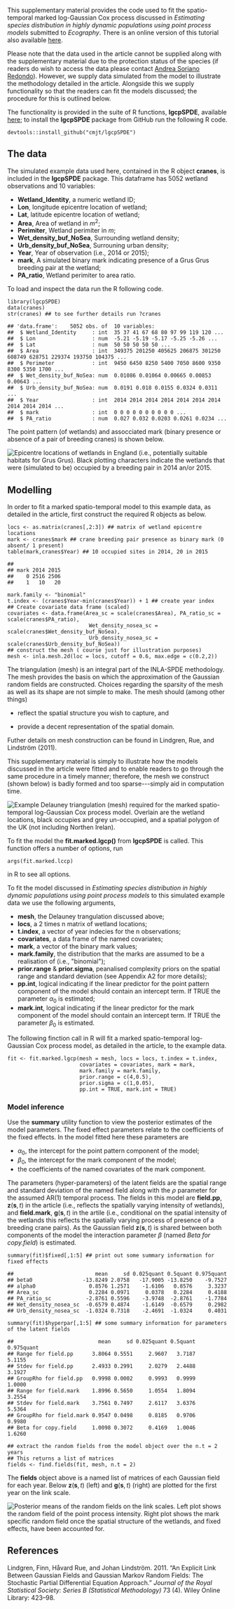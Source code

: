 



This supplementary material provides the code used to fit the
spatio-temporal marked log-Gaussian Cox process discussed in *Estimating
species distribution in highly dynamic populations using point process
models* submitted to *Ecography*. There is an online version of this
tutorial also available
[here](https://github.com/cmjt/examples/blob/master/species_distribution.md).

Please note that the data used in the article cannot be supplied along
with the supplementary material due to the protection status of the
species (if readers do wish to access the data please contact [Andrea
Soriano Redondo](A.Soriano-Redondo@exeter.ac.uk)). However, we supply
data simulated from the model to illustrate the methodology detailed in
the article. Alongside this we supply functionality so that the readers
can fit the models discussed; the procedure for this is outlined below.

The functionality is provided in the suite of R functions, **lgcpSPDE**,
available [here](https://github.com/cmjt/lgcpSPDE); to install the
**lgcpSPDE** package from GitHub run the following R code.

    devtools::install_github("cmjt/lgcpSPDE") 

The data
--------

The simulated example data used here, contained in the R object
**cranes**, is included in the **lgcpSPDE** package. This dataframe has
5052 wetland observations and 10 variables:

-   **Wetland\_Identity**, a numeric wetland ID;
-   **Lon**, longitude epicentre location of wetland;
-   **Lat**, latitude epicentre location of wetland;
-   **Area**, Area of wetland in *m*<sup>2</sup>;
-   **Perimiter**, Wetland perimiter in *m*;
-   **Wet\_density\_buf\_NoSea**, Surrounding wetland density;
-   **Urb\_density\_buf\_NoSea**, Surrouning urban density;
-   **Year**, Year of observation (i.e., 2014 or 2015);
-   **mark**, A simulated binary mark indicating presence of a Grus Grus
    breeding pair at the wetland;
-   **PA\_ratio**, Wetland perimiter to area ratio.

To load and inspect the data run the R following code.

    library(lgcpSPDE)
    data(cranes)
    str(cranes) ## to see further details run ?cranes

    ## 'data.frame':    5052 obs. of  10 variables:
    ##  $ Wetland_Identity     : int  35 37 41 67 68 80 97 99 119 120 ...
    ##  $ Lon                  : num  -5.21 -5.19 -5.17 -5.25 -5.26 ...
    ##  $ Lat                  : num  50 50 50 50 50 ...
    ##  $ Area                 : int  349375 201250 405625 206875 301250 608749 628751 229374 193750 104375 ...
    ##  $ Perimeter            : int  9450 6450 8250 5400 7050 8600 9350 8300 5350 1700 ...
    ##  $ Wet_density_buf_NoSea: num  0.01086 0.01064 0.00665 0.00853 0.00643 ...
    ##  $ Urb_density_buf_NoSea: num  0.0191 0.018 0.0155 0.0324 0.0311 ...
    ##  $ Year                 : int  2014 2014 2014 2014 2014 2014 2014 2014 2014 2014 ...
    ##  $ mark                 : int  0 0 0 0 0 0 0 0 0 0 ...
    ##  $ PA_ratio             : num  0.027 0.032 0.0203 0.0261 0.0234 ...

The point pattern (of wetlands) and assocciated mark (binary presence or
absence of a pair of breeding cranes) is shown below.

![Epicentre locations of wetlands in England (i.e., potentially suitable
habitats for Grus Grus). Black plotting characters indicate the wetlands
that were (simulated to be) occupied by a breeding pair in 2014 an/or
2015.](species_distribution_files/figure-markdown_strict/plot-1.png)

Modelling
---------

In order to fit a marked spatio-temporal model to this example data, as
detailed in the article, first construct the required R objects as
below.

    locs <- as.matrix(cranes[,2:3]) ## matrix of wetland epicentre locations
    mark <- cranes$mark ## crane breeding pair presence as binary mark (0 absent/ 1 present)
    table(mark,cranes$Year) ## 10 occupied sites in 2014, 20 in 2015

    ##     
    ## mark 2014 2015
    ##    0 2516 2506
    ##    1   10   20

    mark.family <- "binomial" 
    t.index <- (cranes$Year-min(cranes$Year)) + 1 ## create year index
    ## Create covariate data frame (scaled)
    covariates <- data.frame(Area_sc = scale(cranes$Area), PA_ratio_sc = scale(cranes$PA_ratio),
                              Wet_density_nosea_sc = scale(cranes$Wet_density_buf_NoSea),
                              Urb_density_nosea_sc = scale(cranes$Urb_density_buf_NoSea))
    ## construct the mesh ( course just for illustration purposes)
    mesh <- inla.mesh.2d(loc = locs, cutoff = 0.6, max.edge = c(0.2,2)) 

The triangulation (mesh) is an integral part of the INLA-SPDE
methodology. The mesh provides the basis on which the approximation of
the Gaussian random fields are constructed. Choices regarding the
sparsity of the mesh as well as its shape are not simple to make. The
mesh should (among other things)

-   reflect the spatial structure you wish to capture, and

-   provide a decent representation of the spatial domain.

Futher details on mesh construction can be found in Lindgren, Rue, and
Lindström (2011).

This supplementary material is simply to illustrate how the models
discussed in the article were fitted and to enable readers to go through
the same procedure in a timely manner; therefore, the mesh we construct
(shown below) is badly formed and too sparse---simply aid in computation
time.

![Example Delauney triangulation (mesh) required for the marked
spatio-temporal log-Gaussian Cox process model. Overlain are the wetland
locations, black occupies and grey un-occupied, and a spatial polygon of
the UK (not including Northen
Irelan).](species_distribution_files/figure-markdown_strict/mesh-1.png)

To fit the model the **fit.marked.lgcp()** from **lgcpSPDE** is called.
This function offers a number of options, run

    args(fit.marked.lccp)

in R to see all options.

To fit the model discussed in *Estimating species distribution in highly
dynamic populations using point process models* to this simulated
example data we use the following arguments,

-   **mesh**, the Delauney trangulation discussed above;
-   **locs**, a 2 times n matrix of wetland locations;
-   **t.index**, a vector of year indecies for the n observations;
-   **covariates**, a data frame of the named covariates;
-   **mark**, a vector of the binary mark values;
-   **mark.family**, the distribution that the marks are assumed to be a
    realisation of (i.e., "binomial");
-   **prior.range** & **prior.sigma**, peanalised complexity priors on
    the spatial range and standard deviation (see Appendix A2 for more
    details);
-   **pp.int**, logical indicating if the linear predictor for the point
    pattern component of the model should contain an intercept term. If
    TRUE the parameter *α*<sub>0</sub> is estimated;
-   **mark.int**, logical indicating if the linear predictor for the
    mark component of the model should contain an intercept term. If
    TRUE the parameter *β*<sub>0</sub> is estimated.

The following finction call in R will fit a marked spatio-temporal
log-Gaussian Cox process model, as detailed in the article, to the
example data.

    fit <- fit.marked.lgcp(mesh = mesh, locs = locs, t.index = t.index, 
                           covariates = covariates, mark = mark,
                           mark.family = mark.family,
                           prior.range = c(4,0.5),
                           prior.sigma = c(1,0.05),
                           pp.int = TRUE, mark.int = TRUE)

### Model inference

Use the **summary** utility function to view the posterior estimates of
the model parameters. The fixed effect parameters relate to the
coefficients of the fixed effects. In the model fitted here these
parameters are

-   *α*<sub>0</sub>, the intercept for the point pattern component of
    the model;
-   *β*<sub>0</sub>, the intercept for the mark component of the model;
-   the coefficients of the named covariates of the mark component.

The parameters (hyper-parameters) of the latent fields are the spatial
range and standard deviation of the named field along with the *ρ*
parameter for the assumed AR(1) temporal process. The fields in this
model are **field.pp**, **z**(**s**, *t*) in the article (i.e., reflects
the spatially varying intensity of wetlands), and **field.mark**,
**g**(**s**, *t*) in the artile (i.e., conditional on the spatial
intensity of the wetlands this reflects the spatially varying process of
presence of a breeding crane pairs). As the Gaussian field
**z**(**s**, *t*) is shared between both components of the model the
interaction parameter *β* (named *Beta for copy.field*) is estimated.

    summary(fit)$fixed[,1:5] ## print out some summary information for fixed effects

    ##                          mean     sd 0.025quant 0.5quant 0.975quant
    ## beta0                -13.8249 2.0758   -17.9005 -13.8250    -9.7527
    ## alpha0                 0.8576 1.2571    -1.6106   0.8576     3.3237
    ## Area_sc                0.2284 0.0971     0.0378   0.2284     0.4188
    ## PA_ratio_sc           -2.8761 0.5596    -3.9748  -2.8761    -1.7784
    ## Wet_density_nosea_sc  -0.6579 0.4874    -1.6149  -0.6579     0.2982
    ## Urb_density_nosea_sc  -1.0324 0.7318    -2.4691  -1.0324     0.4031

    summary(fit)$hyperpar[,1:5] ## some summary information for parameters of the latent fields

    ##                           mean     sd 0.025quant 0.5quant 0.975quant
    ## Range for field.pp      3.8064 0.5551     2.9607   3.7187     5.1155
    ## Stdev for field.pp      2.4933 0.2991     2.0279   2.4488     3.1927
    ## GroupRho for field.pp   0.9998 0.0002     0.9993   0.9999     1.0000
    ## Range for field.mark    1.8996 0.5650     1.0554   1.8094     3.2554
    ## Stdev for field.mark    3.7561 0.7497     2.6117   3.6376     5.5364
    ## GroupRho for field.mark 0.9547 0.0498     0.8185   0.9706     0.9980
    ## Beta for copy.field     1.0098 0.3072     0.4169   1.0046     1.6260

    ## extract the random fields from the model object over the n.t = 2 years 
    ## This returns a list of matrices
    fields <- find.fields(fit, mesh, n.t = 2) 

The **fields** object above is a named list of matrices of each Gaussian
field for each year. Below **z**(**s**, *t*) (left) and
**g**(**s**, *t*) (right) are plotted for the first year on the link
scale.

![Posterior means of the random fields on the link scales. Left plot
shows the random field of the point process intensity. Right plot shows
the mark specific random field once the spatial structure of the
wetlands, and fixed effects, have been accounted
for.](species_distribution_files/figure-markdown_strict/plots-1.png)

References
----------

Lindgren, Finn, Håvard Rue, and Johan Lindström. 2011. “An Explicit Link
Between Gaussian Fields and Gaussian Markov Random Fields: The
Stochastic Partial Differential Equation Approach.” *Journal of the
Royal Statistical Society: Series B (Statistical Methodology)* 73 (4).
Wiley Online Library: 423–98.
